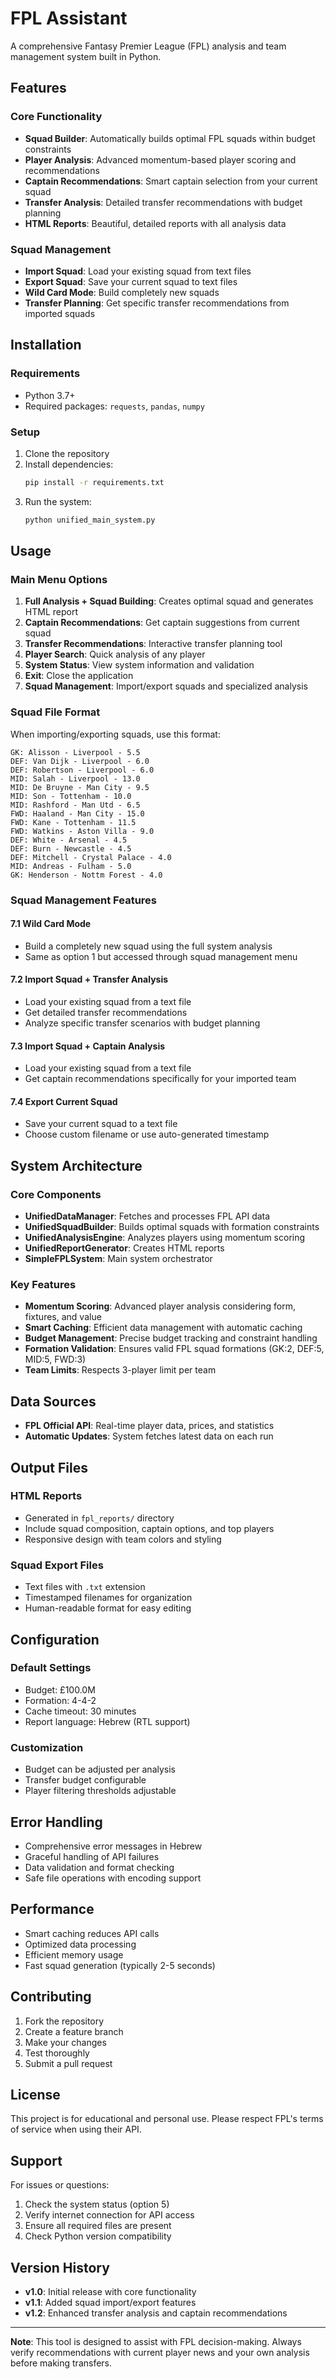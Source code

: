 # FPL Assistant

A comprehensive Fantasy Premier League (FPL) analysis and team management system built in Python.

## Features

### Core Functionality
- **Squad Builder**: Automatically builds optimal FPL squads within budget constraints
- **Player Analysis**: Advanced momentum-based player scoring and recommendations
- **Captain Recommendations**: Smart captain selection from your current squad
- **Transfer Analysis**: Detailed transfer recommendations with budget planning
- **HTML Reports**: Beautiful, detailed reports with all analysis data

### Squad Management
- **Import Squad**: Load your existing squad from text files
- **Export Squad**: Save your current squad to text files
- **Wild Card Mode**: Build completely new squads
- **Transfer Planning**: Get specific transfer recommendations from imported squads

## Installation

### Requirements
- Python 3.7+
- Required packages: `requests`, `pandas`, `numpy`

### Setup
1. Clone the repository
2. Install dependencies:
   ```bash
   pip install -r requirements.txt
   ```
3. Run the system:
   ```bash
   python unified_main_system.py
   ```

## Usage

### Main Menu Options

1. **Full Analysis + Squad Building**: Creates optimal squad and generates HTML report
2. **Captain Recommendations**: Get captain suggestions from current squad
3. **Transfer Recommendations**: Interactive transfer planning tool
4. **Player Search**: Quick analysis of any player
5. **System Status**: View system information and validation
6. **Exit**: Close the application
7. **Squad Management**: Import/export squads and specialized analysis

### Squad File Format

When importing/exporting squads, use this format:
```
GK: Alisson - Liverpool - 5.5
DEF: Van Dijk - Liverpool - 6.0
DEF: Robertson - Liverpool - 6.0
MID: Salah - Liverpool - 13.0
MID: De Bruyne - Man City - 9.5
MID: Son - Tottenham - 10.0
MID: Rashford - Man Utd - 6.5
FWD: Haaland - Man City - 15.0
FWD: Kane - Tottenham - 11.5
FWD: Watkins - Aston Villa - 9.0
DEF: White - Arsenal - 4.5
DEF: Burn - Newcastle - 4.5
DEF: Mitchell - Crystal Palace - 4.0
MID: Andreas - Fulham - 5.0
GK: Henderson - Nottm Forest - 4.0
```

### Squad Management Features

#### 7.1 Wild Card Mode
- Build a completely new squad using the full system analysis
- Same as option 1 but accessed through squad management menu

#### 7.2 Import Squad + Transfer Analysis
- Load your existing squad from a text file
- Get detailed transfer recommendations
- Analyze specific transfer scenarios with budget planning

#### 7.3 Import Squad + Captain Analysis
- Load your existing squad from a text file
- Get captain recommendations specifically for your imported team

#### 7.4 Export Current Squad
- Save your current squad to a text file
- Choose custom filename or use auto-generated timestamp

## System Architecture

### Core Components

- **UnifiedDataManager**: Fetches and processes FPL API data
- **UnifiedSquadBuilder**: Builds optimal squads with formation constraints
- **UnifiedAnalysisEngine**: Analyzes players using momentum scoring
- **UnifiedReportGenerator**: Creates HTML reports
- **SimpleFPLSystem**: Main system orchestrator

### Key Features

- **Momentum Scoring**: Advanced player analysis considering form, fixtures, and value
- **Smart Caching**: Efficient data management with automatic caching
- **Budget Management**: Precise budget tracking and constraint handling
- **Formation Validation**: Ensures valid FPL squad formations (GK:2, DEF:5, MID:5, FWD:3)
- **Team Limits**: Respects 3-player limit per team

## Data Sources

- **FPL Official API**: Real-time player data, prices, and statistics
- **Automatic Updates**: System fetches latest data on each run

## Output Files

### HTML Reports
- Generated in `fpl_reports/` directory
- Include squad composition, captain options, and top players
- Responsive design with team colors and styling

### Squad Export Files
- Text files with `.txt` extension
- Timestamped filenames for organization
- Human-readable format for easy editing

## Configuration

### Default Settings
- Budget: £100.0M
- Formation: 4-4-2
- Cache timeout: 30 minutes
- Report language: Hebrew (RTL support)

### Customization
- Budget can be adjusted per analysis
- Transfer budget configurable
- Player filtering thresholds adjustable

## Error Handling

- Comprehensive error messages in Hebrew
- Graceful handling of API failures
- Data validation and format checking
- Safe file operations with encoding support

## Performance

- Smart caching reduces API calls
- Optimized data processing
- Efficient memory usage
- Fast squad generation (typically 2-5 seconds)

## Contributing

1. Fork the repository
2. Create a feature branch
3. Make your changes
4. Test thoroughly
5. Submit a pull request

## License

This project is for educational and personal use. Please respect FPL's terms of service when using their API.

## Support

For issues or questions:
1. Check the system status (option 5)
2. Verify internet connection for API access
3. Ensure all required files are present
4. Check Python version compatibility

## Version History

- **v1.0**: Initial release with core functionality
- **v1.1**: Added squad import/export features
- **v1.2**: Enhanced transfer analysis and captain recommendations

---

**Note**: This tool is designed to assist with FPL decision-making. Always verify recommendations with current player news and your own analysis before making transfers.
